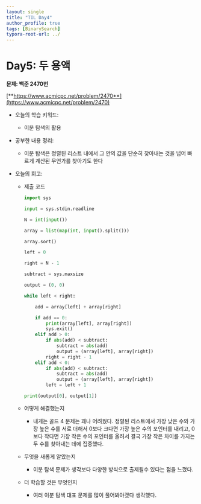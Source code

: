 ```yaml
---
layout: single
title: "TIL Day4"
author_profile: true
tags: [BinarySearch]
typora-root-url: ../
---
```

# Day5: 두 용액

**문제: 백준 2470번**

[**https://www.acmicpc.net/problem/2470**](https://www.acmicpc.net/problem/2470)

- 오늘의 학습 키워드:
    - 이분 탐색의 활용

- 공부한 내용 정리:
    - 이분 탐색은 정렬된 리스트 내에서 그 안의 값을 단순히 찾아내는 것을 넘어 빠르게 계산된 무언가를 찾아기도 한다
    
- 오늘의 회고:
    - 제출 코드
      
        ```python
        import sys
        
        input = sys.stdin.readline
        
        N = int(input())
        
        array = list(map(int, input().split()))
        
        array.sort()
        
        left = 0
        
        right = N - 1
        
        subtract = sys.maxsize
        
        output = (0, 0)
        
        while left < right:
        
            add = array[left] + array[right]
        
            if add == 0:
                print(array[left], array[right])
                sys.exit()
            elif add > 0:
                if abs(add) < subtract:
                    subtract = abs(add)
                    output = (array[left], array[right])
                right = right - 1
            elif add < 0:
                if abs(add) < subtract:
                    subtract = abs(add)
                    output = (array[left], array[right])
                left = left + 1
        
        print(output[0], output[1])
        
        ```
        
    - 어떻게 해결했는지
        - 내게는 골드 4 문제는 꽤나 어려웠다. 정렬된 리스트에서 가장 낮은 수와 가장 높은 수를 서로 더해서 0보다 크다면 가장 높은 수의 포인터를 내리고, 0보다 작다면 가장 작은 수의 포인터를 올려서 결국 가장 작은 차이를 가지는 두 수를 찾아내는 데에 집중했다.
    - 무엇을 새롭게 알았는지
        - 이분 탐색 문제가 생각보다 다양한 방식으로 출제될수 있다는 점을 느꼈다.
    - 더 학습할 것은 무엇인지
        - 여러 이분 탐색 대표 문제를 많이 풀어봐야겠다 생각했다.